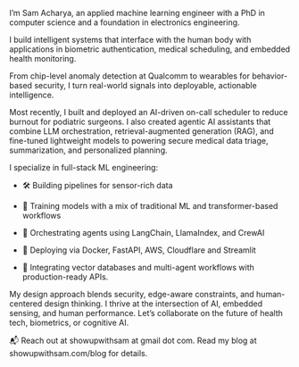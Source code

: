 I’m Sam Acharya, an applied machine learning engineer with a PhD in computer science and a foundation in electronics engineering.

I build intelligent systems that interface with the human body with applications in biometric authentication, medical scheduling, and embedded health monitoring. 

From chip-level anomaly detection at Qualcomm to wearables for behavior-based security, I turn real-world signals into deployable, actionable intelligence.

Most recently, I built and deployed an AI-driven on-call scheduler to reduce burnout for podiatric surgeons. I also created agentic AI assistants that combine LLM orchestration, retrieval-augmented generation (RAG), and fine-tuned lightweight models to powering secure medical data triage, summarization, and personalized planning.

I specialize in full-stack ML engineering: 

  - 🛠️ Building pipelines for sensor-rich data
  
  - 🧠 Training models with a mix of traditional ML and transformer-based workflows
  
  - 🔄 Orchestrating agents using LangChain, LlamaIndex, and CrewAI
  
  - 🚀 Deploying via Docker, FastAPI, AWS, Cloudflare and Streamlit
  
  - 🧬 Integrating vector databases and multi-agent workflows with production-ready APIs.

My design approach blends security, edge-aware constraints, and human-centered design thinking. 
I thrive at the intersection of AI, embedded sensing, and human performance.
Let’s collaborate on the future of health tech, biometrics, or cognitive AI.

📬 Reach out at showupwithsam at gmail dot com. Read my blog at showupwithsam.com/blog for details.
